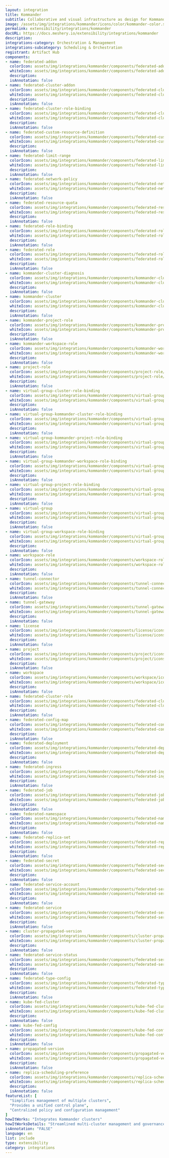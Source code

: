 ```yaml
---
layout: integration
title: Kommander
subtitle: Collaborative and visual infrastructure as design for Kommander
image: /assets/img/integrations/kommander/icons/color/kommander-color.svg
permalink: extensibility/integrations/kommander
docURL: https://docs.meshery.io/extensibility/integrations/kommander
description: 
integrations-category: Orchestration & Management
integrations-subcategory: Scheduling & Orchestration
registrant: Artifact Hub
components: 
- name: federated-addon
  colorIcon: assets/img/integrations/kommander/components/federated-addon/icons/color/federated-addon-color.svg
  whiteIcon: assets/img/integrations/kommander/components/federated-addon/icons/white/federated-addon-white.svg
  description: 
  isAnnotation: false
- name: federated-cluster-addon
  colorIcon: assets/img/integrations/kommander/components/federated-cluster-addon/icons/color/federated-cluster-addon-color.svg
  whiteIcon: assets/img/integrations/kommander/components/federated-cluster-addon/icons/white/federated-cluster-addon-white.svg
  description: 
  isAnnotation: false
- name: federated-cluster-role-binding
  colorIcon: assets/img/integrations/kommander/components/federated-cluster-role-binding/icons/color/federated-cluster-role-binding-color.svg
  whiteIcon: assets/img/integrations/kommander/components/federated-cluster-role-binding/icons/white/federated-cluster-role-binding-white.svg
  description: 
  isAnnotation: false
- name: federated-custom-resource-definition
  colorIcon: assets/img/integrations/kommander/components/federated-custom-resource-definition/icons/color/federated-custom-resource-definition-color.svg
  whiteIcon: assets/img/integrations/kommander/components/federated-custom-resource-definition/icons/white/federated-custom-resource-definition-white.svg
  description: 
  isAnnotation: false
- name: federated-limit-range
  colorIcon: assets/img/integrations/kommander/components/federated-limit-range/icons/color/federated-limit-range-color.svg
  whiteIcon: assets/img/integrations/kommander/components/federated-limit-range/icons/white/federated-limit-range-white.svg
  description: 
  isAnnotation: false
- name: federated-network-policy
  colorIcon: assets/img/integrations/kommander/components/federated-network-policy/icons/color/federated-network-policy-color.svg
  whiteIcon: assets/img/integrations/kommander/components/federated-network-policy/icons/white/federated-network-policy-white.svg
  description: 
  isAnnotation: false
- name: federated-resource-quota
  colorIcon: assets/img/integrations/kommander/components/federated-resource-quota/icons/color/federated-resource-quota-color.svg
  whiteIcon: assets/img/integrations/kommander/components/federated-resource-quota/icons/white/federated-resource-quota-white.svg
  description: 
  isAnnotation: false
- name: federated-role-binding
  colorIcon: assets/img/integrations/kommander/components/federated-role-binding/icons/color/federated-role-binding-color.svg
  whiteIcon: assets/img/integrations/kommander/components/federated-role-binding/icons/white/federated-role-binding-white.svg
  description: 
  isAnnotation: false
- name: federated-role
  colorIcon: assets/img/integrations/kommander/components/federated-role/icons/color/federated-role-color.svg
  whiteIcon: assets/img/integrations/kommander/components/federated-role/icons/white/federated-role-white.svg
  description: 
  isAnnotation: false
- name: kommander-cluster-diagnosis
  colorIcon: assets/img/integrations/kommander/components/kommander-cluster-diagnosis/icons/color/kommander-cluster-diagnosis-color.svg
  whiteIcon: assets/img/integrations/kommander/components/kommander-cluster-diagnosis/icons/white/kommander-cluster-diagnosis-white.svg
  description: 
  isAnnotation: false
- name: kommander-cluster
  colorIcon: assets/img/integrations/kommander/components/kommander-cluster/icons/color/kommander-cluster-color.svg
  whiteIcon: assets/img/integrations/kommander/components/kommander-cluster/icons/white/kommander-cluster-white.svg
  description: 
  isAnnotation: false
- name: kommander-project-role
  colorIcon: assets/img/integrations/kommander/components/kommander-project-role/icons/color/kommander-project-role-color.svg
  whiteIcon: assets/img/integrations/kommander/components/kommander-project-role/icons/white/kommander-project-role-white.svg
  description: 
  isAnnotation: false
- name: kommander-workspace-role
  colorIcon: assets/img/integrations/kommander/components/kommander-workspace-role/icons/color/kommander-workspace-role-color.svg
  whiteIcon: assets/img/integrations/kommander/components/kommander-workspace-role/icons/white/kommander-workspace-role-white.svg
  description: 
  isAnnotation: false
- name: project-role
  colorIcon: assets/img/integrations/kommander/components/project-role/icons/color/project-role-color.svg
  whiteIcon: assets/img/integrations/kommander/components/project-role/icons/white/project-role-white.svg
  description: 
  isAnnotation: false
- name: virtual-group-cluster-role-binding
  colorIcon: assets/img/integrations/kommander/components/virtual-group-cluster-role-binding/icons/color/virtual-group-cluster-role-binding-color.svg
  whiteIcon: assets/img/integrations/kommander/components/virtual-group-cluster-role-binding/icons/white/virtual-group-cluster-role-binding-white.svg
  description: 
  isAnnotation: false
- name: virtual-group-kommander-cluster-role-binding
  colorIcon: assets/img/integrations/kommander/components/virtual-group-kommander-cluster-role-binding/icons/color/virtual-group-kommander-cluster-role-binding-color.svg
  whiteIcon: assets/img/integrations/kommander/components/virtual-group-kommander-cluster-role-binding/icons/white/virtual-group-kommander-cluster-role-binding-white.svg
  description: 
  isAnnotation: false
- name: virtual-group-kommander-project-role-binding
  colorIcon: assets/img/integrations/kommander/components/virtual-group-kommander-project-role-binding/icons/color/virtual-group-kommander-project-role-binding-color.svg
  whiteIcon: assets/img/integrations/kommander/components/virtual-group-kommander-project-role-binding/icons/white/virtual-group-kommander-project-role-binding-white.svg
  description: 
  isAnnotation: false
- name: virtual-group-kommander-workspace-role-binding
  colorIcon: assets/img/integrations/kommander/components/virtual-group-kommander-workspace-role-binding/icons/color/virtual-group-kommander-workspace-role-binding-color.svg
  whiteIcon: assets/img/integrations/kommander/components/virtual-group-kommander-workspace-role-binding/icons/white/virtual-group-kommander-workspace-role-binding-white.svg
  description: 
  isAnnotation: false
- name: virtual-group-project-role-binding
  colorIcon: assets/img/integrations/kommander/components/virtual-group-project-role-binding/icons/color/virtual-group-project-role-binding-color.svg
  whiteIcon: assets/img/integrations/kommander/components/virtual-group-project-role-binding/icons/white/virtual-group-project-role-binding-white.svg
  description: 
  isAnnotation: false
- name: virtual-group
  colorIcon: assets/img/integrations/kommander/components/virtual-group/icons/color/virtual-group-color.svg
  whiteIcon: assets/img/integrations/kommander/components/virtual-group/icons/white/virtual-group-white.svg
  description: 
  isAnnotation: false
- name: virtual-group-workspace-role-binding
  colorIcon: assets/img/integrations/kommander/components/virtual-group-workspace-role-binding/icons/color/virtual-group-workspace-role-binding-color.svg
  whiteIcon: assets/img/integrations/kommander/components/virtual-group-workspace-role-binding/icons/white/virtual-group-workspace-role-binding-white.svg
  description: 
  isAnnotation: false
- name: workspace-role
  colorIcon: assets/img/integrations/kommander/components/workspace-role/icons/color/workspace-role-color.svg
  whiteIcon: assets/img/integrations/kommander/components/workspace-role/icons/white/workspace-role-white.svg
  description: 
  isAnnotation: false
- name: tunnel-connector
  colorIcon: assets/img/integrations/kommander/components/tunnel-connector/icons/color/tunnel-connector-color.svg
  whiteIcon: assets/img/integrations/kommander/components/tunnel-connector/icons/white/tunnel-connector-white.svg
  description: 
  isAnnotation: false
- name: tunnel-gateway
  colorIcon: assets/img/integrations/kommander/components/tunnel-gateway/icons/color/tunnel-gateway-color.svg
  whiteIcon: assets/img/integrations/kommander/components/tunnel-gateway/icons/white/tunnel-gateway-white.svg
  description: 
  isAnnotation: false
- name: license
  colorIcon: assets/img/integrations/kommander/components/license/icons/color/license-color.svg
  whiteIcon: assets/img/integrations/kommander/components/license/icons/white/license-white.svg
  description: 
  isAnnotation: false
- name: project
  colorIcon: assets/img/integrations/kommander/components/project/icons/color/project-color.svg
  whiteIcon: assets/img/integrations/kommander/components/project/icons/white/project-white.svg
  description: 
  isAnnotation: false
- name: workspace
  colorIcon: assets/img/integrations/kommander/components/workspace/icons/color/workspace-color.svg
  whiteIcon: assets/img/integrations/kommander/components/workspace/icons/white/workspace-white.svg
  description: 
  isAnnotation: false
- name: federated-cluster-role
  colorIcon: assets/img/integrations/kommander/components/federated-cluster-role/icons/color/federated-cluster-role-color.svg
  whiteIcon: assets/img/integrations/kommander/components/federated-cluster-role/icons/white/federated-cluster-role-white.svg
  description: 
  isAnnotation: false
- name: federated-config-map
  colorIcon: assets/img/integrations/kommander/components/federated-config-map/icons/color/federated-config-map-color.svg
  whiteIcon: assets/img/integrations/kommander/components/federated-config-map/icons/white/federated-config-map-white.svg
  description: 
  isAnnotation: false
- name: federated-deployment
  colorIcon: assets/img/integrations/kommander/components/federated-deployment/icons/color/federated-deployment-color.svg
  whiteIcon: assets/img/integrations/kommander/components/federated-deployment/icons/white/federated-deployment-white.svg
  description: 
  isAnnotation: false
- name: federated-ingress
  colorIcon: assets/img/integrations/kommander/components/federated-ingress/icons/color/federated-ingress-color.svg
  whiteIcon: assets/img/integrations/kommander/components/federated-ingress/icons/white/federated-ingress-white.svg
  description: 
  isAnnotation: false
- name: federated-job
  colorIcon: assets/img/integrations/kommander/components/federated-job/icons/color/federated-job-color.svg
  whiteIcon: assets/img/integrations/kommander/components/federated-job/icons/white/federated-job-white.svg
  description: 
  isAnnotation: false
- name: federated-namespace
  colorIcon: assets/img/integrations/kommander/components/federated-namespace/icons/color/federated-namespace-color.svg
  whiteIcon: assets/img/integrations/kommander/components/federated-namespace/icons/white/federated-namespace-white.svg
  description: 
  isAnnotation: false
- name: federated-replica-set
  colorIcon: assets/img/integrations/kommander/components/federated-replica-set/icons/color/federated-replica-set-color.svg
  whiteIcon: assets/img/integrations/kommander/components/federated-replica-set/icons/white/federated-replica-set-white.svg
  description: 
  isAnnotation: false
- name: federated-secret
  colorIcon: assets/img/integrations/kommander/components/federated-secret/icons/color/federated-secret-color.svg
  whiteIcon: assets/img/integrations/kommander/components/federated-secret/icons/white/federated-secret-white.svg
  description: 
  isAnnotation: false
- name: federated-service-account
  colorIcon: assets/img/integrations/kommander/components/federated-service-account/icons/color/federated-service-account-color.svg
  whiteIcon: assets/img/integrations/kommander/components/federated-service-account/icons/white/federated-service-account-white.svg
  description: 
  isAnnotation: false
- name: federated-service
  colorIcon: assets/img/integrations/kommander/components/federated-service/icons/color/federated-service-color.svg
  whiteIcon: assets/img/integrations/kommander/components/federated-service/icons/white/federated-service-white.svg
  description: 
  isAnnotation: false
- name: cluster-propagated-version
  colorIcon: assets/img/integrations/kommander/components/cluster-propagated-version/icons/color/cluster-propagated-version-color.svg
  whiteIcon: assets/img/integrations/kommander/components/cluster-propagated-version/icons/white/cluster-propagated-version-white.svg
  description: 
  isAnnotation: false
- name: federated-service-status
  colorIcon: assets/img/integrations/kommander/components/federated-service-status/icons/color/federated-service-status-color.svg
  whiteIcon: assets/img/integrations/kommander/components/federated-service-status/icons/white/federated-service-status-white.svg
  description: 
  isAnnotation: false
- name: federated-type-config
  colorIcon: assets/img/integrations/kommander/components/federated-type-config/icons/color/federated-type-config-color.svg
  whiteIcon: assets/img/integrations/kommander/components/federated-type-config/icons/white/federated-type-config-white.svg
  description: 
  isAnnotation: false
- name: kube-fed-cluster
  colorIcon: assets/img/integrations/kommander/components/kube-fed-cluster/icons/color/kube-fed-cluster-color.svg
  whiteIcon: assets/img/integrations/kommander/components/kube-fed-cluster/icons/white/kube-fed-cluster-white.svg
  description: 
  isAnnotation: false
- name: kube-fed-config
  colorIcon: assets/img/integrations/kommander/components/kube-fed-config/icons/color/kube-fed-config-color.svg
  whiteIcon: assets/img/integrations/kommander/components/kube-fed-config/icons/white/kube-fed-config-white.svg
  description: 
  isAnnotation: false
- name: propagated-version
  colorIcon: assets/img/integrations/kommander/components/propagated-version/icons/color/propagated-version-color.svg
  whiteIcon: assets/img/integrations/kommander/components/propagated-version/icons/white/propagated-version-white.svg
  description: 
  isAnnotation: false
- name: replica-scheduling-preference
  colorIcon: assets/img/integrations/kommander/components/replica-scheduling-preference/icons/color/replica-scheduling-preference-color.svg
  whiteIcon: assets/img/integrations/kommander/components/replica-scheduling-preference/icons/white/replica-scheduling-preference-white.svg
  description: 
  isAnnotation: false
featureList: [
  "Simplifies management of multiple clusters",
  "Provides a unified control plane",
  "Centralized policy and configuration management"
]
howItWorks: "Integrates Kommander clusters"
howItWorksDetails: "Streamlined multi-cluster management and governance"
isAnnotation: "FALSE"
language: en
list: include
type: extensibility
category: integrations
---
```

